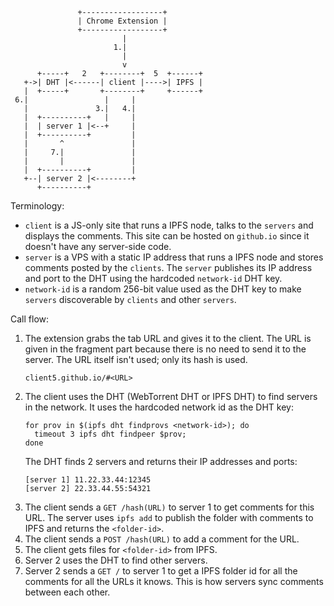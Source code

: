 ```
               +------------------+
               | Chrome Extension |
               +------------------+
                         |
                       1.|
                         |
                         v
      +-----+   2   +--------+  5  +------+ 
   +->| DHT |<------| client |---->| IPFS |
   |  +-----+       +--------+     +------+
 6.|                 |     |
   |               3.|   4.|
   |  +----------+   |     |
   |  | server 1 |<--+     |
   |  +----------+         |
   |       ^               |
   |     7.|               |
   |       |               |        
   |  +----------+         |
   +--| server 2 |<--------+
      +----------+
```

Terminology:

- `client` is a JS-only site that runs a IPFS node, talks to
  the `servers` and displays the comments. This site can be
  hosted on `github.io` since it doesn't have any server-side
  code.
- `server` is a VPS with a static IP address that runs a IPFS
  node and stores comments posted by the `clients`. The `server`
  publishes its IP address and port to the DHT using the
  hardcoded `network-id` DHT key.
- `network-id` is a random 256-bit value used as the DHT key
  to make `servers` discoverable by `clients` and other `servers`.

Call flow:

1. The extension grabs the tab URL and gives it to the client.
   The URL is given in the fragment part because there is no need
   to send it to the server. The URL itself isn't used; only
   its hash is used.
    ```
    client5.github.io/#<URL>
    ```
2. The client uses the DHT (WebTorrent DHT or IPFS DHT) to find
   servers in the network. It uses the hardcoded network id as the
   DHT key:
    ```
    for prov in $(ipfs dht findprovs <network-id>); do
      timeout 3 ipfs dht findpeer $prov;
    done
    ```
   The DHT finds 2 servers and returns their IP addresses and ports:
    ```
    [server 1] 11.22.33.44:12345
    [server 2] 22.33.44.55:54321
    ```
3. The client sends a `GET /hash(URL)` to server 1 to get comments
   for this URL. The server uses `ipfs add` to publish the folder
   with comments to IPFS and returns the `<folder-id>`.
4. The client sends a `POST /hash(URL)` to add a comment for the URL.
5. The client gets files for `<folder-id>` from IPFS.
6. Server 2 uses the DHT to find other servers.
7. Server 2 sends a `GET /` to server 1 to get a IPFS folder id for
   all the comments for all the URLs it knows. This is how servers
   sync comments between each other.

